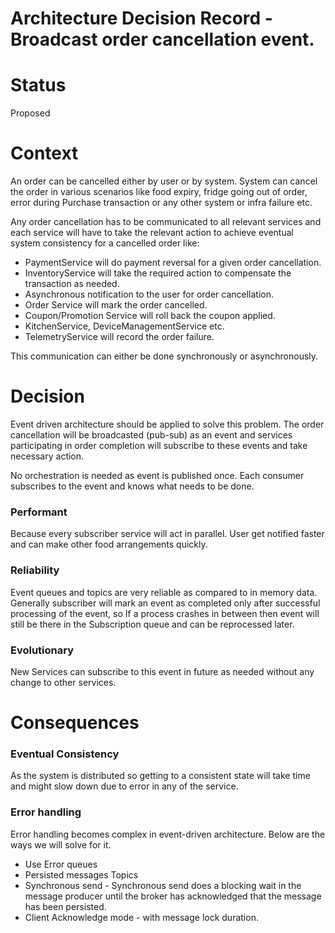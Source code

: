 # Architecture Decision Record - Broadcast order cancellation event.

# Status
Proposed

# Context
An order can be cancelled either by user or by system. System can cancel the order in various scenarios like food expiry, fridge going out of order, error during Purchase transaction or any other system or infra failure etc.

Any order cancellation has to be communicated to all relevant services and each service will have to take the relevant action to achieve eventual system consistency for a cancelled order like:

- PaymentService will do payment reversal for a given order cancellation.
- InventoryService will take the required action to compensate the transaction as needed.
- Asynchronous notification to the user for order cancellation.
- Order Service will mark the order cancelled.
- Coupon/Promotion Service will roll back the coupon applied.
- KitchenService, DeviceManagementService etc.
- TelemetryService will record the order failure.

This communication can either be done synchronously or asynchronously.

# Decision
Event driven architecture should be applied to solve this problem. The order cancellation will be broadcasted (pub-sub) as an event and services participating in order completion will subscribe to these events and take necessary action.

No orchestration is needed as event is published once. Each consumer subscribes to the event and knows what needs to be done.

### Performant
Because every subscriber service will act in parallel. User get notified faster and can make other food arrangements quickly.

### Reliability 
Event queues and topics are very reliable as compared to in memory data. Generally subscriber will mark an event as completed only after successful processing of the event, so If a process crashes in between then event will still be there in the Subscription queue and can be reprocessed later.

### Evolutionary 
New Services can subscribe to this event in future as needed without any change to other services.

# Consequences

### Eventual Consistency 

As the system is distributed so getting to a consistent state will take time and might slow down due to error in any of the service.

### Error handling

Error handling becomes complex in event-driven architecture. Below are the ways we will solve for it.
- Use Error queues
- Persisted messages Topics
- Synchronous send - Synchronous send does a blocking wait in the message producer until the broker has acknowledged that the message has been persisted.
- Client Acknowledge mode - with message lock duration.
